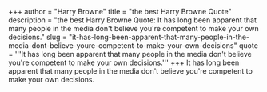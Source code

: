 +++
author = "Harry Browne"
title = "the best Harry Browne Quote"
description = "the best Harry Browne Quote: It has long been apparent that many people in the media don't believe you're competent to make your own decisions."
slug = "it-has-long-been-apparent-that-many-people-in-the-media-dont-believe-youre-competent-to-make-your-own-decisions"
quote = '''It has long been apparent that many people in the media don't believe you're competent to make your own decisions.'''
+++
It has long been apparent that many people in the media don't believe you're competent to make your own decisions.
